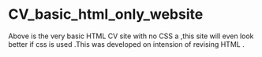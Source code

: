 # CV_basic_html_only_website
<p>Above is the very basic HTML CV site with no CSS a ,this site will even look better if css is used .This was developed on intension of revising HTML .</p>
